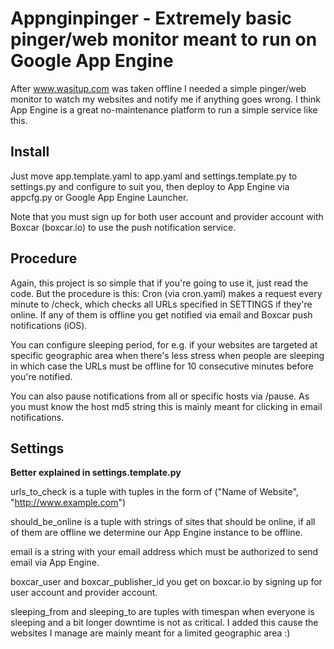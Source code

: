 Appnginpinger - Extremely basic pinger/web monitor meant to run on Google App Engine
=====

After www.wasitup.com was taken offline I needed a simple pinger/web monitor to watch my websites and notify me
if anything goes wrong. I think App Engine is a great no-maintenance platform to run a simple service like this.


Install
-----

Just move app.template.yaml to app.yaml and settings.template.py to settings.py and configure to suit you,
then deploy to App Engine via appcfg.py or Google App Engine Launcher.

Note that you must sign up for both user account and provider account with Boxcar (boxcar.io) to use the
push notification service.


Procedure
-----

Again, this project is so simple that if you're going to use it, just read the code.  But the procedure is this:
Cron (via cron.yaml) makes a request every minute to /check, which checks all URLs specified in SETTINGS
if they're online. If any of them is offline you get notified via email and Boxcar push notifications (iOS).

You can configure sleeping period, for e.g. if your websites are targeted at specific geographic area when
there's less stress when people are sleeping in which case the URLs must be offline for 10 consecutive
minutes before you're notified.

You can also pause notifications from all or specific hosts via /pause. As you must know the host md5 string
this is mainly meant for clicking in email notifications.


Settings
-----

**Better explained in settings.template.py**

urls_to_check is a tuple with tuples in the form of ("Name of Website", "http://www.example.com") 

should_be_online is a tuple with strings of sites that should be online, if all of them are offline we determine our App Engine instance to be offline.

email is a string with your email address which must be authorized to send email via App Engine.

boxcar_user and boxcar_publisher_id you get on boxcar.io by signing up for user account and provider account.

sleeping_from and sleeping_to are tuples with timespan when everyone is sleeping and a bit longer downtime is not as critical. I added this cause the websites I manage are mainly meant for a limited geographic area :)


